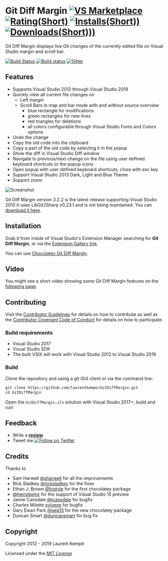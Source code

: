  # Git Diff Margin [![VS Marketplace](https://vsmarketplacebadge.apphb.com/version/LaurentKempe.GitDiffMargin.svg)](https://marketplace.visualstudio.com/items?itemName=LaurentKempe.GitDiffMargin) [![Rating(Short)](https://vsmarketplacebadge.apphb.com/rating-short/LaurentKempe.GitDiffMargin.svg)](https://marketplace.visualstudio.com/items?itemName=LaurentKempe.GitDiffMargin) [![Installs(Short))](https://vsmarketplacebadge.apphb.com/installs-short/LaurentKempe.GitDiffMargin.svg)](https://marketplace.visualstudio.com/items?itemName=LaurentKempe.GitDiffMargin) [![Downloads(Short)))](https://vsmarketplacebadge.apphb.com/downloads-short/LaurentKempe.GitDiffMargin.svg)](https://marketplace.visualstudio.com/items?itemName=LaurentKempe.GitDiffMargin)

Git Diff Margin displays live Git changes of the currently edited file on Visual Studio margin and scroll bar.

[![Build Status](https://dev.azure.com/techheadbrothers/GitDiffMargin/_apis/build/status/laurentkempe.GitDiffMargin)](https://dev.azure.com/techheadbrothers/GitDiffMargin/_build/latest?definitionId=7) [![Build status](https://ci.appveyor.com/api/projects/status/n2j1hcqpdel0xj0c/branch/master?svg=true)](https://ci.appveyor.com/project/laurentkempe/gitdiffmargin/branch/master) [![Gitter](https://img.shields.io/gitter/room/inferred/freebuilder.svg?style=flat-square)](https://gitter.im/GitDiffMargin/Lobby)

## Features

* Supports Visual Studio 2012 through Visual Studio 2019
* Quickly view all current file changes on
    * Left margin
    * Scroll Bars in map and bar mode with and without source overview
        * blue rectangle for modifications
        * green rectangles for new lines
        * red triangles for deletions
        * all colors configurable through Visual Studio Fonts and Colors options
* Undo the change
* Copy the old code into the clipboard
* Copy a part of the old code by selecting it in the popup
* Show the diff in Visual Studio Diff window
* Navigate to previous/next change on the file using user defined keyboard shortcuts or the popup icons
* Open popup with user defined keyboard shortcuts, close with esc key 
* Support Visual Studio 2013 Dark, Light and Blue Theme
* Support zoom

![Screenshot](https://farm4.staticflickr.com/3893/15335334635_a88dc1f271.jpg)

Git Diff Margin version 3.2.2 is the latest release supporting Visual Studio 2010 it uses LibGit2Sharp v0.23.1 and is not being maintained. You can [download it here](https://github.com/laurentkempe/GitDiffMargin/releases/tag/v3.2.2).

## Installation

Grab it from inside of Visual Studio's Extension Manager searching for **Git Diff Margin**, or via the [Extension Gallery link](https://marketplace.visualstudio.com/items?itemName=LaurentKempe.GitDiffMargin).

You can use [Chocolatey Git Diff Margin](https://www.chocolatey.org/packages/GitDiffMargin/).

## Video

You might see a short video showing some Git Diff Margin features on the [following page](https://www.flickr.com/photos/laurentkempe/14879945429/).

## Contributing

Visit the [Contributor Guidelines](CONTRIBUTING.md) for details on how to contribute as well as the [Contributor Covenant Code of Conduct](CODE_OF_CONDUCT.md) for details on how to participate.

### Build requirements

* Visual Studio 2017
* Visual Studio SDK
* The built VSIX will work with Visual Studio 2012 to Visual Studio 2019

### Build

Clone the repository and using a git GUI client or via the command line:

```txt
git clone https://github.com/laurentkempe/GitDiffMargin.git
cd GitDiffMargin
```

Open the `GitDiffMargin.sln` solution with Visual Studio 2017+, build and run!

## Feedback

* Write a [**review**](https://marketplace.visualstudio.com/items?itemName=LaurentKempe.GitDiffMargin#review-details)
* Tweet me [![Follow on Twitter](https://img.shields.io/twitter/url/http/realvizu.svg?style=social&label=@laurentkempe)](https://twitter.com/laurentkempe)

## Credits

Thanks to

* Sam Harwell [@sharwell](https://github.com/sharwell) for all the improvements
* Rick Sladkey [@ricksladkey](https://github.com/ricksladkey) for the fixes
* Ethan J. Brown [@Iristyle](https://github.com/Iristyle) for the first chocolatey package
* [@heinzbeinz](https://github.com/heinzbeinz) for the support of Visual Studio 15 preview
* Jamie Cansdale [@jcansdale](https://github.com/jcansdale) for bugfix
* Charles Milette [sylveon](https://github.com/sylveon) for bugfix
* Gary Ewan Park [@gep13](https://github.com/gep13) for the new chocolatey package
* Duncan Smart [@duncansmart](https://github.com/duncansmart) for bug fix

## Copyright

Copyright 2012 - 2019 Laurent Kempé

Licensed under the [MIT License](LICENSE.md)
